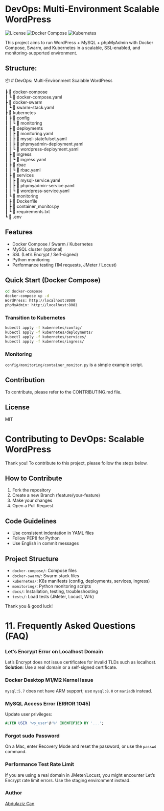# DevOps: Multi-Environment Scalable WordPress

![License](https://img.shields.io/badge/license-MIT-blue.svg)
![Docker Compose](https://img.shields.io/badge/docker-compose-blue.svg)
![Kubernetes](https://img.shields.io/badge/kubernetes-deployment-brightgreen.svg)

This project aims to run WordPress + MySQL + phpMyAdmin with Docker Compose, Swarm, and Kubernetes in a scalable, SSL-enabled, and monitoring-supported environment.

## Structure:

📦 # DevOps: Multi-Environment Scalable WordPress

┣ 📂 docker-compose  
┃ ┗ 📜 docker-compose.yaml  
┣ 📂 docker-swarm  
┃ ┗ 📜 swarm-stack.yaml  
┣ 📂 kubernetes  
┃ ┣ 📂 config  
┃ ┃ ┗ 📜 monitoring  
┃ ┣ 📂 deployments  
┃ ┃ ┣ 📜 monitoring.yaml  
┃ ┃ ┣ 📜 mysql-statefulset.yaml  
┃ ┃ ┣ 📜 phpmyadmin-deployment.yaml  
┃ ┃ ┗ 📜 wordpress-deployment.yaml  
┃ ┣ 📂 ingress  
┃ ┃ ┗ 📜 ingress.yaml  
┃ ┣ 📂 rbac  
┃ ┃ ┗ 📜 rbac.yaml  
┃ ┣ 📂 services  
┃ ┃ ┣ 📜 mysql-service.yaml  
┃ ┃ ┣ 📜 phpmyadmin-service.yaml  
┃ ┃ ┗ 📜 wordpress-service.yaml  
┃ ┗ 📂 monitoring  
┃ ┣ 📜 Dockerfile  
┃ ┣ 📜 container_monitor.py  
┃ ┗ 📜 requirements.txt  
┗ 📜 .env

## Features

- Docker Compose / Swarm / Kubernetes
- MySQL cluster (optional)
- SSL (Let’s Encrypt / Self-signed)
- Python monitoring
- Performance testing (1M requests, JMeter / Locust)

## Quick Start (Docker Compose)

```bash
cd docker-compose
docker-compose up -d
WordPress: http://localhost:8080
phpMyAdmin: http://localhost:8081
```

### Transition to Kubernetes

```bash
kubectl apply -f kubernetes/config/
kubectl apply -f kubernetes/deployments/
kubectl apply -f kubernetes/services/
kubectl apply -f kubernetes/ingress/
```

### Monitoring

`config/monitoring/container_monitor.py` is a simple example script.

## Contribution

To contribute, please refer to the CONTRIBUTING.md file.

## License

MIT

# Contributing to DevOps: Scalable WordPress

Thank you! To contribute to this project, please follow the steps below.

## How to Contribute

1. Fork the repository
2. Create a new Branch (feature/your-feature)
3. Make your changes
4. Open a Pull Request

## Code Guidelines

- Use consistent indentation in YAML files
- Follow PEP8 for Python
- Use English in commit messages

## Project Structure

- `docker-compose/`: Compose files
- `docker-swarm/`: Swarm stack files
- `kubernetes/`: K8s manifests (config, deployments, services, ingress)
- `monitoring/`: Python monitoring scripts
- `docs/`: Installation, testing, troubleshooting
- `tests/`: Load tests (JMeter, Locust, Wrk)

Thank you & good luck!

# 11. Frequently Asked Questions (FAQ)

### Let’s Encrypt Error on Localhost Domain

Let’s Encrypt does not issue certificates for invalid TLDs such as localhost.  
**Solution**: Use a real domain or a self-signed certificate.

### Docker Desktop M1/M2 Kernel Issue

`mysql:5.7` does not have ARM support; use `mysql:8.0` or `mariadb` instead.

### MySQL Access Error (ERROR 1045)

Update user privileges:

```sql
ALTER USER 'wp_user'@'%' IDENTIFIED BY '...';
```

### Forgot sudo Password

On a Mac, enter Recovery Mode and reset the password, or use the `passwd` command.

### Performance Test Rate Limit

If you are using a real domain in JMeter/Locust, you might encounter Let’s Encrypt rate limit errors. Use the staging environment instead.

### Author

[Abdulaziz Can](mailto:abdulazizcaan@gmail.com)

